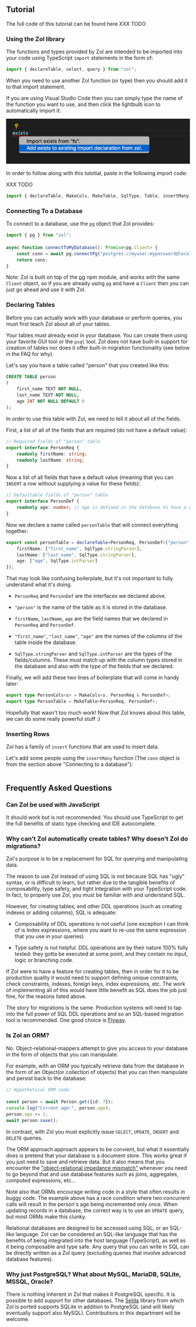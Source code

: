 ## Tutorial

The full code of this tutorial can be found here XXX TODO

### Using the Zol library

The functions and types provided by Zol are intended to be imported into your code using TypeScript `import` statements in the form of:

```ts
import { declareTable, select, query } from "zol";
```

When you need to use another Zol function (or type) then you should add it to that import statement.

If you are using Visual Studio Code then you can simply type the name of the function you want to use, and then click the lightbulb icon to automatically import it:

![Image of Yaktocat](zol-vscode-import-bulb.png)

In order to follow along with this tutotial, paste in the following import code:

XXX TODO

```ts
import { declareTable, MakeCols, MakeTable, SqlType, Table, insertMany, textCol, numberCol, defaultValue, delete_, e, Col, select, restrict, query, Q } from "zol";
```


### Connecting To a Database

To connect to a database, use the `pg` object that Zol provides:

```ts
import { pg } from "zol";

async function connectToMyDatabase(): Promise<pg.Client> {
    const conn = await pg.connectPg("postgres://myuser:mypassword@localhost:5432/dbname");
    return conn;
}
```

Note: Zol is built on top of the [pg](https://github.com/brianc/node-postgres) npm module, and works
with the same `Client` object, so if you are already using `pg` and have a `Client` then you can just
go ahead and use it with Zol.

### Declaring Tables

Before you can actually work with your database or perform queries, you must first
teach Zol about all of your tables.

Your tables must already exist in your database. You can create them using your favorite GUI tool or the `psql` tool. Zol does not have built-in support for creation of tables nor does it offer built-in migration functionality (see below in the FAQ for why).

Let's say you have a table called "person" that you created like this:

```sql
CREATE TABLE person
(
    first_name TEXT NOT NULL,
    last_name TEXT NOT NULL,
    age INT NOT NULL DEFAULT 0
);
```

In order to use this table with Zol, we need to tell it about all of the fields.

First, a list of all of the fields that are required (do not have a default value):

```ts
// Required fields of "person" table
export interface PersonReq {
    readonly firstName: string;
    readonly lastName: string;
}
```

Now a list of all fields that have a default value (meaning that you can `INSERT` a row
without supplying a value for these fields):

```ts
// Defaultable fields of "person" table
export interface PersonDef {
    readonly age: number; // age is defined in the database to have a default value
}
```

Now we declare a name called `personTable` that will connect everything together:

```ts
export const personTable = declareTable<PersonReq, PersonDef>("person", {
    firstName: ["first_name", SqlType.stringParser],
    lastName: ["last_name", SqlType.stringParser],
    age: ["age", SqlType.intParser]
});
```

That may look like confusing boilerplate, but it's not important to fully understand what it's doing. 

- `PersonReq` and `PersonDef` are the interfaces we declared above.

- `"person"` is the name of the table as it is stored in the database.

- `firstName`, `lastName`, `age` are the field names that we declared in `PersonReq` and `PersonDef`.

- `"first_name"`, `"last_name"`, `"age"` are the names of the columns of the table inside the database.

- `SqlType.stringParser` and `SqlType.intParser` are the types of the fields/columns. These must match up with the column types stored in the database and also with the type of the fields that we declared.

Finally, we will add these two lines of boilerplate that will come in handy later:

```ts
export type PersonCols<s> = MakeCols<s, PersonReq & PersonDef>;
export type PersonTable = MakeTable<PersonReq, PersonDef>;
```

Hopefully that wasn't too much work! Now that Zol knows about this table, we can do some really powerful stuff :)

### Inserting Rows

Zol has a family of `insert` functions that are used to insert data.

Let's add some people using the `insertMany` function (The `conn` object is from the section above "Connecting to a database"):

```ts

```

## Frequently Asked Questions

### Can Zol be used with JavaScript

It should work but is not recommended. You should use TypeScript to get the full benefits of static type checking and IDE autocomplete.

### Why can't Zol automatically create tables? Why doesn't Zol do migrations?

Zol's purpose is to be a replacement for SQL for querying and manipulating data.

The reason to use Zol instead of using SQL is not because SQL has "ugly" syntax, or is difficult to learn, but rather due to the tangible benefits of composability, type safety, and tight integration with your TypeScript code. In fact, to properly use Zol, you must be familiar with and understand SQL.

However, for creating tables, and other DDL operations (such as creating indexes or adding columns), SQL is adequate:

- Composability of DDL operations is not useful (one exception I can think of is Index expressions, where you want to re-use the same expression that you use in your queries)

- Type safety is not helpful. DDL operations are by their nature 100% fully tested: they gotta be executed at some point, and they contain no input, logic or branching code.

If Zol were to have a feature for creating tables, then in order for it to be production quality it would need to support defining unique constraints, check constraints, indexes, foreign keys, index expressions, etc. The work of implementing all of this would have little benefit as SQL does the job just fine, for the reasons listed above.

The story for migrations is the same. Production systems will need to tap into the full power of SQL DDL operations and so an SQL-based migration tool is recommended. One good choice is [Flyway](https://flywaydb.org).

### Is Zol an ORM?

No. Object-relational-mappers attempt to give you access to your database
in the form of objects that you can manipulate.

For example, with an ORM you typically retrieve data from the database
in the form of an Object(or collection of objects) that you can then
manipulate and persist back to the database:

```ts
// Hypothetical ORM code:

const person = await Person.get({id: 7});
console.log("Current age:", person.age);
person.age += 1;
await person.save();
```

In contrast, with Zol you must explicitly issue `SELECT`, `UPDATE`, `INSERT` and `DELETE` queries.

The ORM approach approach appears to be convient, but what it essentially does is
pretend that your database is a document store. This works great if you just need to save and
retrieve data. But it also means that you encounter the ["object-relational impedance mismatch"](https://en.wikipedia.org/wiki/Object-relational_impedance_mismatch)
whenever you need to go beyond that and use database features such as joins, aggregates,
computed expressions, etc...

Note also that ORMs encourage writing code in a style that often results in buggy code. The example
above has a race condition where two concurrent calls will result in the person's age being incremented
only once. When updating records in a database, the correct way is to use an `UPDATE` query, but most ORMs
make this clunky.

Relational databases are designed to be accessed using SQL, or an SQL-like language. Zol can be
considered an SQL-like language that has the benefits of being integrated into the host language
(TypeScript), as well as it being composable and type safe. Any query that you can write in SQL
can be directly written as a Zol query (excluding queries that involve advanced database features).

### Why just PostgreSQL? What about MySQL, MariaDB, SQLite, MSSQL, Oracle?

There is nothing inherent in Zol that makes it PostgreSQL specific. It is possible to add support for other databases. The [Selda](https://github.com/valderman/selda) library from which Zol is ported supports SQLite in addition to PostgreSQL (and will likely eventually support also MySQL). Contributions in this department will be welcome.
